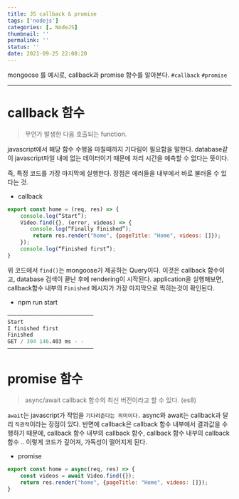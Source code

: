 ```yaml
---
title: JS callback & promise
tags: ['nodejs']
categories: [☁️ NodeJS]
thumbnail: ''
permalink: ''
status: ''
date: 2021-09-25 22:08:20
---
```


mongoose 를 예시로, callback과 promise 함수를 알아본다.
`#callback` `#promise`
<!-- excerpt -->
<!-- toc -->

---

# callback 함수
> 무언가 발생한 다음 호출되는 function.

javascript에서 해당 함수 수행을 마칠때까지 기다림이 필요함을 말한다.
database같이 javascript파일 내에 없는 데이터이기 때문에 처리 시간을 예측할 수 없다는 뜻이다.

즉, 특정 코드를 가장 마지막에 실행한다.
장점은 에러들을 내부에서 바로 불러올 수 있다는 것.

* callback

```js
export const home = (req, res) => {
    console.log(“Start”);
    Video.find({}, (error, videos) => {
	   console.log(“Finally finished”);
        return res.render("home", {pageTitle: "Home", videos: []});
    });
    console.log(“Finished first”);
}
```

위 코드에서 `find()`는 mongoose가 제공하는 Query이다. 이것은 callback 함수이고, database 검색이 끝난 후에 rendering이 시작된다.
application을 실행해보면, callback함수 내부의 `Finished` 메시지가 가장 마지막으로 찍히는것이 확인된다.

* npm run start

```s
———————————————————————————
Start
I finished first
Finished
GET / 304 146.403 ms - -
———————————————————————————
```

# promise 함수

> async/await
callback 함수의 최신 버전이라고 할 수 있다. (es8)

`await`는 javascript가 작업을 `기다려준다는 의미이다.`
async와 await는 callback과 달리 `직관적`이라는 장점이 있다.
반면에 callback은 callback 함수 내부에서 결과값을 수행하기 때문에, callback 함수 내부의 callback 함수, callback 함수 내부의 callback 함수 .. 이렇게 코드가 깊어져, 가독성이 떨어지게 된다.

* promise

```js
export const home = async(req, res) => {
    const videos = await Video.find({});
    return res.render("home", {pageTitle: "Home", videos: []});
}
```